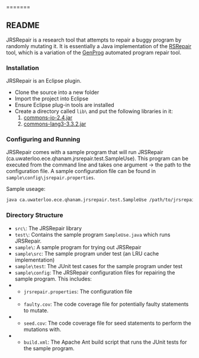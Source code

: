 =======
## README ##

JRSRepair is a research tool that attempts to repair a buggy program by randomly mutating it. It is essentially a Java implementation of the [RSRepair](http://qiyuhua.github.io/projects/rsrepair/) tool, which is a variation of the [GenProg](http://dijkstra.cs.virginia.edu/genprog/) automated program repair tool.

### Installation ###

JRSRepair is an Eclipse plugin.

* Clone the source into a new folder
* Import the project into Eclipse
* Ensure Eclipse plug-in tools are installed
* Create a directory called `lib\` and put the following libraries in it:
    1. [commons-io-2.4.jar](http://commons.apache.org/proper/commons-io/download_io.cgi)
    2. [commons-lang3-3.3.2.jar](http://commons.apache.org/proper/commons-lang/download_lang.cgi)

### Configuring and Running ###

JRSRepair comes with a sample program that will run JRSRepair (ca.uwaterloo.ece.qhanam.jrsrepair.test.SampleUse). This program can be executed from the command line and takes one argument -> the path to the configuration file. A sample configuration file can be found in `sample\config\jsrepair.properties`.

Sample useage:
```bash
java ca.uwaterloo.ece.qhanam.jrsrepair.test.SampleUse /path/to/jrsrepair.properties
```

### Directory Structure ###

* `src\`: The JRSRepair library
* `test\`: Contains the sample program `SampleUse.java` which runs JRSRepair.
* `sample\`: A sample program for trying out JRSRepair
* `sample\src`: The sample program under test (an LRU cache implementation)
* `sample\test`: The JUnit test cases for the sample program under test
* `sample\config`: The JRSRepair configuration files for repairing the sample program. This includes:
* * `jrsrepair.properties`: The configuration file
* * `faulty.cov`: The code coverage file for potentially faulty statements to mutate.
* * `seed.cov`: The code coverage file for seed statements to perform the mutations with.
* * `build.xml`: The Apache Ant build script that runs the JUnit tests for the sample program.
